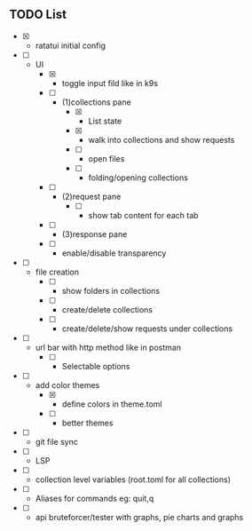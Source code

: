 ## TODO List

- [x] - ratatui initial config
- [ ] - UI
    - [x] - toggle input fild like in k9s
    - [ ] - (1)collections pane
        - [x] - List state 
        - [x] - walk into collections and show requests
        - [ ] - open files
        - [ ] - folding/opening collections
    - [ ] - (2)request pane
        - [ ] - show tab content for each tab
    - [ ] - (3)response pane
    - [ ] - enable/disable transparency
- [ ] - file creation
    - [ ] - show folders in collections
    - [ ] - create/delete collections
    - [ ] - create/delete/show requests under collections
- [ ] - url bar with http method like in postman
    - [ ] - Selectable options
- [ ] - add color themes
    - [x] - define colors in theme.toml
    - [ ] - better themes
- [ ] - git file sync
- [ ] - LSP
- [ ] - collection level variables (root.toml for all collections)
- [ ] - Aliases for commands eg: quit,q
- [ ] - api bruteforcer/tester with graphs, pie charts and graphs
